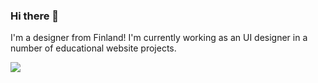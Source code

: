 ### Hi there 👋

I'm a designer from Finland! I'm currently working as an UI designer in a number of educational website projects.

![](https://img.shields.io/badge/Code-HTML-informational?style=flat&logo=HTML5)

<!--[![Anurag's github stats](https://github-readme-stats.vercel.app/api?username=stbaz&theme=nightowl&show_icons=true&include_all_commits=true&count_private=true&hide_title=true)](https://github.com/anuraghazra/github-readme-stats)-->
<!--[![Top Langs](https://github-readme-stats.vercel.app/api/top-langs/?username=stbaz&layout=compact&theme=nightowl&show_icons=true)](https://github.com/anuraghazra/github-readme-stats)-->

<!--
**stbaz/stbaz** is a ✨ _special_ ✨ repository because its `README.md` (this file) appears on your GitHub profile.

Here are some ideas to get you started:

- 🔭 I’m currently working on ...
- 🌱 I’m currently learning ...
- 👯 I’m looking to collaborate on ...
- 🤔 I’m looking for help with ...
- 💬 Ask me about ...
- 📫 How to reach me: ...
- 😄 Pronouns: ...
- ⚡ Fun fact: ...
-->
